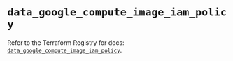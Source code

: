 # `data_google_compute_image_iam_policy`

Refer to the Terraform Registry for docs: [`data_google_compute_image_iam_policy`](https://registry.terraform.io/providers/hashicorp/google/5.30.0/docs/data-sources/compute_image_iam_policy).
